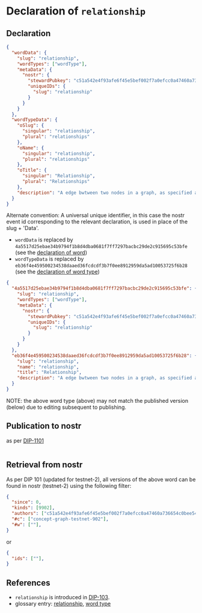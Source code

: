 # Declaration of `relationship`

## Declaration

```json
{
  "wordData": {
    "slug": "relationship",
    "wordTypes": ["wordType"],
    "metaData": {
      "nostr": {
        "stewardPubkey": "c51a542e4f93afe6f45e5bef002f7a0efcc0a47460a736654c0bee5402c482fa",
        "uniqueIDs": {
          "slug": "relationship"
        }
      }
    }
  },
  "wordTypeData": {
    "oSlug": {
      "singular": "relationship",
      "plural": "relationships"
    },
    "oName": {
      "singular": "relationship",
      "plural": "relationships"
    },
    "oTitle": {
      "singular": "Relationship",
      "plural": "Relationships"
    },
    "description": "A edge bwtween two nodes in a graph, as specified according to the DCoSL protocol."
  }
}
```

Alternate convention:
A universal unique identifier, in this case the nostr event id corresponding to the relevant declaration, is used in place of the slug + 'Data'.
- `wordData` is replaced by `4a5517d25ebae34b9794f1b8d4dba0681f7ff7297bacbc29de2c915695c53bfe` (see the [declaration of word](word.md))
- `wordTypeData` is replaced by `eb36f4e459500234538daaed36fcdcdf3b7f0ee8912959da5ad10053725f6b28` (see the [declaration of word type](word.md))


```json
{
  "4a5517d25ebae34b9794f1b8d4dba0681f7ff7297bacbc29de2c915695c53bfe": {
    "slug": "relationship",
    "wordTypes": ["wordType"],
    "metaData": {
      "nostr": {
        "stewardPubkey": "c51a542e4f93afe6f45e5bef002f7a0efcc0a47460a736654c0bee5402c482fa",
        "uniqueIDs": {
          "slug": "relationship"
        }
      }
    }
  },
  "eb36f4e459500234538daaed36fcdcdf3b7f0ee8912959da5ad10053725f6b28": {
    "slug": "relationship",
    "name": "relationship",
    "title": "Relationship",
    "description": "A edge bwtween two nodes in a graph, as specified according to the DCoSL protocol."
  }
}
```

NOTE: the above word type (above) may not match the published version (below) due to editing subsequent to publishing.

## Publication to nostr

as per [DIP-1101](../../networking/nostr/1101.md)

```json

```

## Retrieval from nostr

As per DIP 101 (updated for testnet-2), all versions of the above word can be found in nostr (testnet-2) using the following filter:

```json
{
  "since": 0,
  "kinds": [9902],
  "authors": ["c51a542e4f93afe6f45e5bef002f7a0efcc0a47460a736654c0bee5402c482fa"],
  "#c": ["concept-graph-testnet-902"],
  "#w": [""],
}
```

or

```json
{
  "ids": [""],
}
```

## References

- `relationship` is introduced in [DIP-103](../103.md).
- glossary entry: [relationship](../../../glossary/relationship.md), [word type](../../../glossary/wordType.md)
